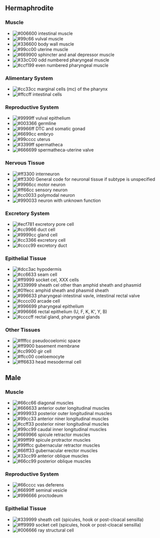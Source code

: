 
## Hermaphrodite

### Muscle

- ![#006600](https://via.placeholder.com/15/006600/006600.png) intestinal muscle
- ![#99c66](https://via.placeholder.com/15/99c66/99c66.png) vulval muscle
- ![#336600](https://via.placeholder.com/15/336600/336600.png) body wall muscle
- ![#99cc00](https://via.placeholder.com/15/99cc00/99cc00.png) uterine muscle
- ![#669900](https://via.placeholder.com/15/669900/669900.png) sphincter and anal depressor muscle
- ![#33cC00](https://via.placeholder.com/15/33cC00/33cC00.png) odd numbered pharyngeal muscle
- ![#ccf199](https://via.placeholder.com/15/ccf199/ccf199.png) even numbered pharyngeal muscle

### Alimentary System

- ![#cc33cc](https://via.placeholder.com/15/cc33cc/cc33cc.png) marginal cells (mc) of the pharynx
- ![#ffccff](https://via.placeholder.com/15/ffccff/ffccff.png) intestinal cells

### Reproductive System

- ![#9999ff](https://via.placeholder.com/15/9999ff/9999ff.png) vulval epithelium
- ![#003366](https://via.placeholder.com/15/003366/003366.png) germline
- ![#9966ff](https://via.placeholder.com/15/9966ff/9966ff.png) DTC and somatic gonad
- ![#6699cc](https://via.placeholder.com/15/6699cc/6699cc.png) embryo
- ![#99cccc](https://via.placeholder.com/15/99cccc/99cccc.png) uterus
- ![#3399ff](https://via.placeholder.com/15/3399ff/3399ff.png) spermatheca
- ![#666699](https://via.placeholder.com/15/666699/666699.png) spermatheca-uterine valve

### Nervous Tissue

- ![#ff3300](https://via.placeholder.com/15/ff3300/ff3300.png) interneuron
- ![#ff3300](https://via.placeholder.com/15/ff3300/ff3300.png) General code for neuronal tissue if subtype is unspecified
- ![#9966cc](https://via.placeholder.com/15/9966cc/9966cc.png) motor neuron
- ![#ff66cc](https://via.placeholder.com/15/ff66cc/ff66cc.png) sensory neuron
- ![#cc0033](https://via.placeholder.com/15/cc0033/cc0033.png) polymodal neuron
- ![#990033](https://via.placeholder.com/15/990033/990033.png) neuron with unknown function

### Excretory System

- ![#ecf781](https://via.placeholder.com/15/ecf781/ecf781.png) excretory pore cell
- ![#сс9966](https://via.placeholder.com/15/сс9966/сс9966.png) duct cell
- ![#9999cc](https://via.placeholder.com/15/9999cc/9999cc.png) gland cell
- ![#cc3366](https://via.placeholder.com/15/cc3366/cc3366.png) excretory cell
- ![#cccc99](https://via.placeholder.com/15/cccc99/cccc99.png) excretory duct

### Epithelial Tissue

- ![#dcc3ac](https://via.placeholder.com/15/dcc3ac/dcc3ac.png) hypodermis
- ![#сс6633](https://via.placeholder.com/15/сс6633/сс6633.png) seam cell
- ![#ff9999](https://via.placeholder.com/15/ff9999/ff9999.png) socket cel, XXX cells
- ![#339999](https://via.placeholder.com/15/339999/339999.png) sheath cel other than amphid sheath and phasmid
- ![#01fecc](https://via.placeholder.com/15/01fecc/01fecc.png) amphid sheath and phasmid sheath
- ![#996633](https://via.placeholder.com/15/996633/996633.png) pharyngeal-intestinal vavle, intestinal rectal valve 
- ![#cccc00](https://via.placeholder.com/15/cccc00/cccc00.png) arcade cell
- ![#996699](https://via.placeholder.com/15/996699/996699.png) pharyngeal epithelium
- ![#996666](https://via.placeholder.com/15/996666/996666.png) rectal epithelium (U, F, K, K', Y, B)
- ![#ccccff](https://via.placeholder.com/15/ccccff/ccccff.png) rectal gland, pharyngeal glands

### Other Tissues

- ![#ffffcc](https://via.placeholder.com/15/ffffcc/ffffcc.png) pseudocoelomic space
- ![#ff9900](https://via.placeholder.com/15/ff9900/ff9900.png) basement membrane
- ![#cc9900](https://via.placeholder.com/15/cc9900/cc9900.png) gir cell
- ![#ffcc00](https://via.placeholder.com/15/ffcc00/ffcc00.png) coeloemocyte
- ![#ff6633](https://via.placeholder.com/15/ff6633/ff6633.png) head mesodermal cell

## Male

### Muscle

- ![#66cc66](https://via.placeholder.com/15/66cc66/66cc66.png) diagonal muscles
- ![#666633](https://via.placeholder.com/15/666633/666633.png) anterior outer longitudinal muscles
- ![#999933](https://via.placeholder.com/15/999933/999933.png) posterior outer longitudinal muscles
- ![#99cc33](https://via.placeholder.com/15/99cc33/99cc33.png) anterior niner longitudinal muscles
- ![#ccff33](https://via.placeholder.com/15/ccff33/ccff33.png) posterior niner longitudinal muscles
- ![#99cc99](https://via.placeholder.com/15/99cc99/99cc99.png) caudal inner longitudinal muscles
- ![#669966](https://via.placeholder.com/15/669966/669966.png) spicule retractor muscles
- ![#99ff99](https://via.placeholder.com/15/99ff99/99ff99.png) spicule protractor muscles
- ![#99ffcc](https://via.placeholder.com/15/99ffcc/99ffcc.png) gubernacular retractor muscles
- ![#66ff33](https://via.placeholder.com/15/66ff33/66ff33.png) gubernacular erector muscles
- ![#33cc99](https://via.placeholder.com/15/33cc99/33cc99.png) anterior oblique muscles
- ![#66cc99](https://via.placeholder.com/15/66cc99/66cc99.png) posterior oblique muscles

### Reproductive System

- ![#66cccc](https://via.placeholder.com/15/66cccc/66cccc.png) vas deferens
- ![#6699ff](https://via.placeholder.com/15/6699ff/6699ff.png) seminal vesicle
- ![#996666](https://via.placeholder.com/15/996666/996666.png) proctodeum

### Epithelial Tissue

- ![#339999](https://via.placeholder.com/15/339999/339999.png) sheath cell (spicules, hook or post-cloacal sensilla)
- ![#ff9999](https://via.placeholder.com/15/ff9999/ff9999.png) socket cell (spicules, hook or post-cloacal sensilla)
- ![#006666](https://via.placeholder.com/15/006666/006666.png) ray structural cell
